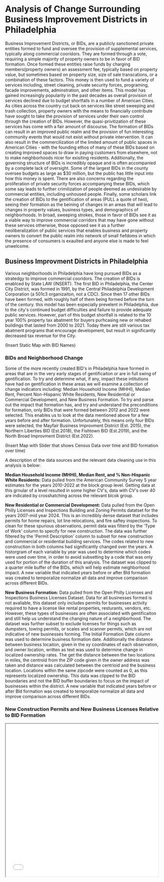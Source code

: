 # Analysis of Change Surrounding Business Improvement Districts in Philadelphia

Business Improvement Districts, or BIDs, are a publicly sanctioned private entities formed to fund and oversee the provision of supplemental services, typically along commercial cooridors. They are formed through a vote, requiring a simple majority of property owners to be in favor of BID formation. Once formed these entities raise funds by charging members(property owners) an assessment fee, typically based on property value, but sometimes based on property size, size of sale transcations, or a combination of these factors. This money is then used to fund a variety of services including, street cleaning, private security forces, programing, facade improvements, adminstration, and other items. This model has gained increasingly popularity in the past decades as overall provision of services declined due to budget shortfalls in a number of American Cities. As cities across the country cut back on services like street sweeping and trash collection, property owners with the means to financially contribute have sought to take the provision of services under their own control through the creation of BIDs. However, the quasi-privitization of these services has come with a fair amount of discourse. The formation of BIDs can result in an improved public realm and the provision of fun interesting community events that would not exist without private intervention. It can also result in the commercilization of the limited amount of public spaces in American Cities - with the founding ethos of many of these BIDs based on creating improved spaces to draw in paying customers from elsewhere, not to make neighborhoods nicer for exisiting residents. Additionally, the governing structure of BIDs is incredibly opaque and is often accompanied by a complete lack of oversight. Some of the largest BIDs in the county oversee budgets as large as $30 million, but the public has little input into how this money is spent. There are also concerns regarding the proliferation of private security forces accompanying these BIDs, which some say leads to further crimilization of people deemed as undesirable by commercial entities, including unhoused people. Finally, some scholars link the creation of BIDs to the gentification of areas (PULL a quote of two), seeing their formation as the beining of changes in an areas that will lead to changes in property values, business types, and demographics of neighborhoods. In broad, sweeping strokes, those in favor of BIDs see it as a viable way to improve commercial corridors that may have gone without these services otherwise, those opposed see it as a further neoliberalization of public services that enables business and property owners to convert the public realm into network of small fiefdoms in which the presence of consumers is exaulted and anyone else is made to feel unwelcome.     


## Business Improvment Districts in Philadelphia
Various neighborhoods in Philadelphia have long pursued BIDs as a stratedgy to improve commercial cooridors. The creation of BIDs is enablced by State LAW (INSERT). The first BID in Philadelphia, the Center City District, was formed in 1991, by the Central Philadelphia Development Corporation (a 501c3 organizaiton, not a CDC). Since then 17 other BIDs have been formed, with roughly half of them being formed before the turn of the century. this model has been especially prevelent in Philadelphia, due to the city's continued budget difficulties and failure to provide adequate public services. However, part of this budget shortfall is related to the 10 year  100% property tax abatment for buyers purhcasing new or rehabed buildings that lasted from 2000 to 2021. Today there are still various tax abatment programs that encourage development, but result in significantly decreased tax revenue for the City. 

(Insert Static Map with BID Names) 

### BIDs and Neighborhood Change
Some of the more recently created BID's in Philadelphia have formed in areas that are in the very early stages of gentificaiton or are in full swing of gentification. To try and determine what, if any, impact these intitutions have had on gentification in these areas we will examine a collection of change indicators including: Median Household Income (MHHI), Median Rent, Percent Non-Hispanic White Residents, New Residential or Commercial Development, and New Business Formation. To try and parse out the impact that formation has, and try and understand the preconditions for formation, only BIDs that were formed between 2012 and 2022 were selected. This enables us to look at the data mentioned above for a few years before and after formation. Unfortunately, this means only four BIDs were selected, the Mayfair Business Improvment District (Est. 2015), the Northern Liberties BID (Est.2018), the Fishtown BID (Est.2019), and the North Broad Improvment District (Est.2022).   


(Insert Map with Slider that shows Census Data over time and BID formation over time)

A description of the data sources and the relevant data cleaning use in this analysis is below:

**Median Household Income (MHHI), Median Rent, and % Non-Hispanic White Residents:** Data pulled from the American Community Survey 5 year estimates for the years 2010-2022 at the block group level. Getting data at this grnular of a level resulted in some higher CV's, data with CV's over 40 are indicated by crosshatching across the relevant blcok group. 

**New Residential or Commercial Development:** Data pulled from the Open Philly Licenses and Inspections Building and Zoning Permits datatset for the years 2007-mid year 2024. This is an incredibly dense dataset that includes permits for home repairs, lot line relocations, and fire saftey inspections. To clean for these spurious observations, permit data was filterd by the 'Type of Work' column to specify for new construction. The data was further filtered by the 'Permit Description' column to subset for new construction and commercial or residential building services. The codes related to new construction in both columns had significantly changed over the years. A historgram of each variable by year was used to determine which codes were used over time, in order to avoid subsetting by a code that was only used for portion of the duration of this analysis. The dataset was clipped to a quarter mile buffer of the BIDs, which will help estimate neighborhood impact. A new variable that indicated years before or after BId formation was created to temporalize normalize all data and improve comparison across different BIDs. 

**New Business Formation:** Data pulled from the Open Philly Licenses and Inspections Business Licenses Dataset. Data for all businesses formed is not avaliable, this dataset only includes permits for businesses activity required to have a license like rental properties, resturants, vendors, etc. However, these types of businesses are often associated with gentificaiton and still help us understand the changing nature of a neighborhood. The dataset was further subset to exclude licenses for things such as dumpsters, towing permits, or scales and scanner permits, which are not indicative of new businesses forming. The Initial Formation Date column was used to determine business formation date. Additionally the distance between business locaiton, given in the xy coordinates of each observation, and owner location, written as text was used to determine change in localized ownership rates. The get the distance between the two locations in miles, the centroid from the ZIP code given in the owner address was taken and distance was calculated between the centrioid and the business location. Locations within the same zipcode were counted as 0, as this represents localized ownership. This data was clipped to the BID boundaries and not the BID buffer boundaries to focus on the impact of businesses within the district. A new variable that indicated years before or after BId formation was created to temporalize normalize all data and improve comparison across different BIDs.


### New Construction Permits and New Business Licenses Relative to BID Formation




<iframe src="bids.html" height="500" width="500"></iframe>


